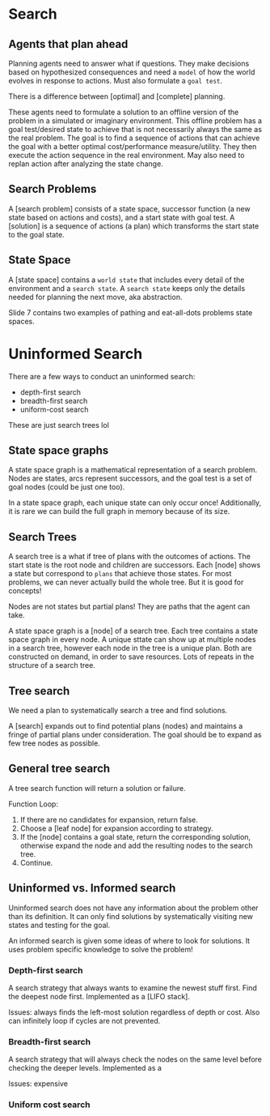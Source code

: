 # Search

## Agents that plan ahead

Planning agents need to answer what if questions. They make decisions based on hypothesized consequences and need a `model` of how the world evolves in response to actions. Must also formulate a `goal test`.

There is a difference between [optimal] and [complete] planning.

These agents need to formulate a solution to an offline version of the problem in a simulated or imaginary environment. This offline problem has a goal test/desired state to achieve that is not necessarily always the same as the real problem. The goal is to find a sequence of actions that can achieve the goal with a better optimal cost/performance measure/utility. They then execute the action sequence in the real environment. May also need to replan action after analyzing the state change.

## Search Problems

A [search problem] consists of a state space, successor function (a new state based on actions and costs), and a start state with goal test. A [solution] is a sequence of actions (a plan) which transforms the start state to the goal state.

## State Space

A [state space] contains a `world state` that includes every detail of the environment and a `search state`.
A `search state` keeps only the details needed for planning the next move, aka abstraction.

Slide 7 contains two examples of pathing and eat-all-dots problems state spaces.

# Uninformed Search

There are a few ways to conduct an uninformed search:

- depth-first search
- breadth-first search
- uniform-cost search

These are just search trees lol

## State space graphs

A state space graph is a mathematical representation of a search problem. Nodes are states, arcs represent successors, and the goal test is a set of goal nodes (could be just one too).

In a state space graph, each unique state can only occur once! Additionally, it is rare we can build the full graph in memory because of its size.

## Search Trees

A search tree is a what if tree of plans with the outcomes of actions. The start state is the root node and children are successors. Each [node] shows a state but correspond to `plans` that achieve those states. For most problems, we can never actually build the whole tree. But it is good for concepts!

Nodes are not states but partial plans! They are paths that the agent can take.

A state space graph is a [node] of a search tree. Each tree contains a state space graph in every node. A unique sttate can show up at multiple nodes in a search tree, however each node in the tree is a unique plan. Both are constructed on demand, in order to save resources. Lots of repeats in the structure of a search tree.

## Tree search

We need a plan to systematically search a tree and find solutions.

A [search] expands out to find potential plans (nodes) and maintains a fringe of partial plans under consideration. The goal should be to expand as few tree nodes as possible.

## General tree search

A tree search function will return a solution or failure.

Function Loop:

1. If there are no candidates for expansion, return false.
2. Choose a [leaf node] for expansion according to strategy.
3. If the [node] contains a goal state, return the corresponding solution, otherwise expand the node and add the resulting nodes to the search tree.
4. Continue.

## Uninformed vs. Informed search

Uninformed search does not have any information about the problem other than its definition. It can only find solutions by systematically visiting new states and testing for the goal.

An informed search is given some ideas of where to look for solutions. It uses problem specific knowledge to solve the problem!

### Depth-first search

A search strategy that always wants to examine the newest stuff first. Find the deepest node first. Implemented as a [LIFO stack].

Issues: always finds the left-most solution regardless of depth or cost. Also can infinitely loop if cycles are not prevented.

### Breadth-first search

A search strategy that will always check the nodes on the same level before checking the deeper levels. Implemented as a

Issues: expensive

### Uniform cost search
